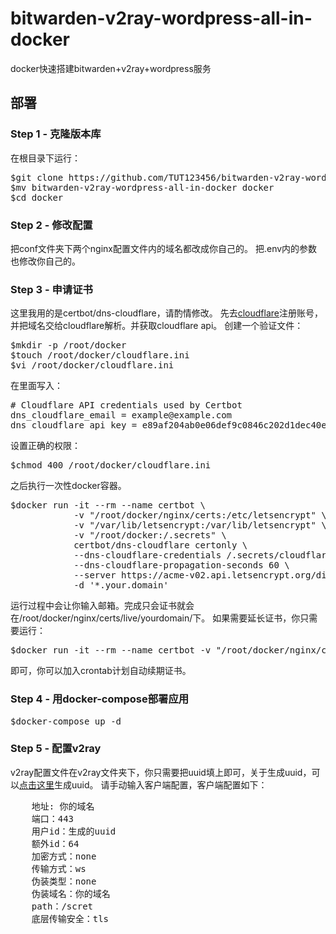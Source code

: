 # bitwarden-v2ray-wordpress-all-in-docker
docker快速搭建bitwarden+v2ray+wordpress服务

## 部署 
### Step 1 - 克隆版本库
在根目录下运行：
<pre>
$git clone https://github.com/TUT123456/bitwarden-v2ray-wordpress-all-in-docker.git
$mv bitwarden-v2ray-wordpress-all-in-docker docker
$cd docker
</pre>
### Step 2 - 修改配置
把conf文件夹下两个nginx配置文件内的域名都改成你自己的。
把.env内的参数也修改你自己的。
### Step 3 - 申请证书
这里我用的是certbot/dns-cloudflare，请酌情修改。
先去[cloudflare](https://dash.cloudflare.com/login)注册账号，并把域名交给cloudflare解析。并获取cloudflare api。
创建一个验证文件：
<pre>
$mkdir -p /root/docker
$touch /root/docker/cloudflare.ini
$vi /root/docker/cloudflare.ini
</pre>
在里面写入：
<pre>
# Cloudflare API credentials used by Certbot
dns_cloudflare_email = example@example.com
dns_cloudflare_api_key = e89af204ab0e06def9c0846c202d1dec40e80
</pre>
设置正确的权限：
<pre>
$chmod 400 /root/docker/cloudflare.ini
</pre>
之后执行一次性docker容器。
<pre>
$docker run -it --rm --name certbot \
            -v "/root/docker/nginx/certs:/etc/letsencrypt" \
            -v "/var/lib/letsencrypt:/var/lib/letsencrypt" \
            -v "/root/docker:/.secrets" \
            certbot/dns-cloudflare certonly \
            --dns-cloudflare-credentials /.secrets/cloudflare.ini \
            --dns-cloudflare-propagation-seconds 60 \
            --server https://acme-v02.api.letsencrypt.org/directory \
            -d '*.your.domain'
</pre>
运行过程中会让你输入邮箱。完成只会证书就会在/root/docker/nginx/certs/live/yourdomain/下。
如果需要延长证书，你只需要运行：
<pre>
$docker run -it --rm --name certbot -v "/root/docker/nginx/certs:/etc/letsencrypt" -v "/var/lib/letsencrypt:/var/lib/letsencrypt" -v "/root/docker/:/.secrets" certbot/dns-cloudflare renew
</pre>
即可，你可以加入crontab计划自动续期证书。

### Step 4 - 用docker-compose部署应用
<pre>$docker-compose up -d</pre>
### Step 5 - 配置v2ray
v2ray配置文件在v2ray文件夹下，你只需要把uuid填上即可，关于生成uuid，可以[点击这里](https://www.uuidgenerator.net/)生成uuid。
请手动输入客户端配置，客户端配置如下：
<pre>
    地址: 你的域名
    端口：443
    用户id：生成的uuid
    额外id：64
    加密方式：none
    传输方式：ws
    伪装类型：none
    伪装域名：你的域名
    path：/scret
    底层传输安全：tls
    
</pre>

